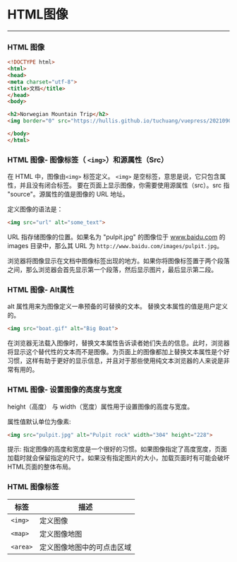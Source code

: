 # HTML图像
---

### HTML 图像
```html
<!DOCTYPE html>
<html>
<head> 
<meta charset="utf-8"> 
<title>文档</title> 
</head>
<body>

<h2>Norwegian Mountain Trip</h2>
<img border="0" src="https://hullis.github.io/tuchuang/vuepress/20210904103038640.png" alt="Pulpit rock" width="304" height="228">

</body>
</html>
```

### HTML 图像- 图像标签（ `<img>`）和源属性（Src）

在 HTML 中，图像由`<img>` 标签定义。
`<img>` 是空标签，意思是说，它只包含属性，并且没有闭合标签。
要在页面上显示图像，你需要使用源属性（src）。src 指 "source"。源属性的值是图像的 URL 地址。

定义图像的语法是：

```html
<img src="url" alt="some_text">
```

URL 指存储图像的位置。如果名为 "pulpit.jpg" 的图像位于 www.baidu.com 的 images 目录中，那么其 URL 为 `http://www.baidu.com/images/pulpit.jpg`。

浏览器将图像显示在文档中图像标签出现的地方。如果你将图像标签置于两个段落之间，那么浏览器会首先显示第一个段落，然后显示图片，最后显示第二段。

### HTML 图像- Alt属性

alt 属性用来为图像定义一串预备的可替换的文本。
替换文本属性的值是用户定义的。
```html
<img src="boat.gif" alt="Big Boat">
```
在浏览器无法载入图像时，替换文本属性告诉读者她们失去的信息。此时，浏览器将显示这个替代性的文本而不是图像。为页面上的图像都加上替换文本属性是个好习惯，这样有助于更好的显示信息，并且对于那些使用纯文本浏览器的人来说是非常有用的。

### HTML 图像- 设置图像的高度与宽度

height（高度） 与 width（宽度）属性用于设置图像的高度与宽度。

属性值默认单位为像素:
```html
<img src="pulpit.jpg" alt="Pulpit rock" width="304" height="228">
```
提示: 指定图像的高度和宽度是一个很好的习惯。如果图像指定了高度宽度，页面加载时就会保留指定的尺寸。如果没有指定图片的大小，加载页面时有可能会破坏HTML页面的整体布局。

### HTML 图像标签
|标签			|描述												|
|----			|----												|
|`<img>`	|定义图像										|
|`<map>`	|定义图像地图								|
|`<area>`	|定义图像地图中的可点击区域		|